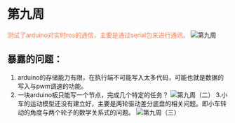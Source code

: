 ﻿# 第九周
<font color =Coral>测试了arduino对实时ros的通信，主要是通过serial包来进行通讯。</font>
![第九周](https://img-blog.csdnimg.cn/20190813115346705.png?x-oss-process=image/watermark,type_ZmFuZ3poZW5naGVpdGk,shadow_10,text_aHR0cHM6Ly9ibG9nLmNzZG4ubmV0L2RhbmlhbzIwMTc=,size_16,color_FFFFFF,t_70)
## 暴露的问题：
1.	arduino的存储能力有限，在执行端不可能写入太多代码，可能也就是数据的写入与pwm调速的功能。
2.	一块arduino板只能写一个节点，完成几个特定的任务？
![第九周（二）](https://img-blog.csdnimg.cn/2019081311562676.png)
3.小车的运动模型还没有建立好，主要是两轮驱动差分底盘的相关问题。即小车转动的角度与两个轮子的数学关系式的问题。
![第九周（三）](https://img-blog.csdnimg.cn/20190813115803140.png?x-oss-process=image/watermark,type_ZmFuZ3poZW5naGVpdGk,shadow_10,text_aHR0cHM6Ly9ibG9nLmNzZG4ubmV0L2RhbmlhbzIwMTc=,size_16,color_FFFFFF,t_70)
